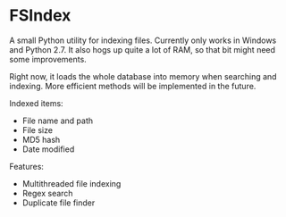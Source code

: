 # FSIndex

A small Python utility for indexing files. Currently only works in Windows and Python 2.7. It also hogs up quite a lot of RAM, so that bit might need some improvements.

Right now, it loads the whole database into memory when searching and indexing. More efficient methods will be implemented in the future.

Indexed items:

- File name and path
- File size
- MD5 hash
- Date modified

Features:

- Multithreaded file indexing
- Regex search
- Duplicate file finder